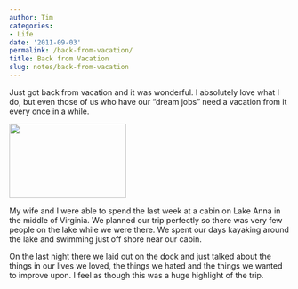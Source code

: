 ```yaml
---
author: Tim
categories:
- Life
date: '2011-09-03'
permalink: /back-from-vacation/
title: Back from Vacation
slug: notes/back-from-vacation
---
```


Just got back from vacation and it was wonderful. I absolutely love what I do, but even those of us who have our &#8220;dream jobs&#8221; need a vacation from it every once in a while.

[<img class="size-medium wp-image-104 alignleft" title="Lake Anna Sunset" src="http://timw.co/wp-content/uploads/2011/10/la-sunset1-300x191.jpg" alt="" width="210" height="134" />][1]

My wife and I were able to spend the last week at a cabin on Lake Anna in the middle of Virginia. We planned our trip perfectly so there was very few people on the lake while we were there. We spent our days kayaking around the lake and swimming just off shore near our cabin.

On the last night there we laid out on the dock and just talked about the things in our lives we loved, the things we hated and the things we wanted to improve upon. I feel as though this was a huge highlight of the trip.

 [1]: http://timw.co/wp-content/uploads/2011/10/la-sunset1.jpg
 